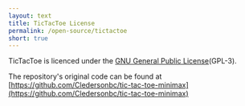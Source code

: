 ```yaml
---
layout: text
title: TicTacToe License
permalink: /open-source/tictactoe
short: true
---
```

TicTacToe is licenced under the [GNU General Public License](/open-source/gnu)(GPL-3).

The repository's original code can be found at [https://github.com/Cledersonbc/tic-tac-toe-minimax](https://github.com/Cledersonbc/tic-tac-toe-minimax)